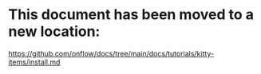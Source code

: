 # This document has been moved to a new location:

https://github.com/onflow/docs/tree/main/docs/tutorials/kitty-items/install.md
